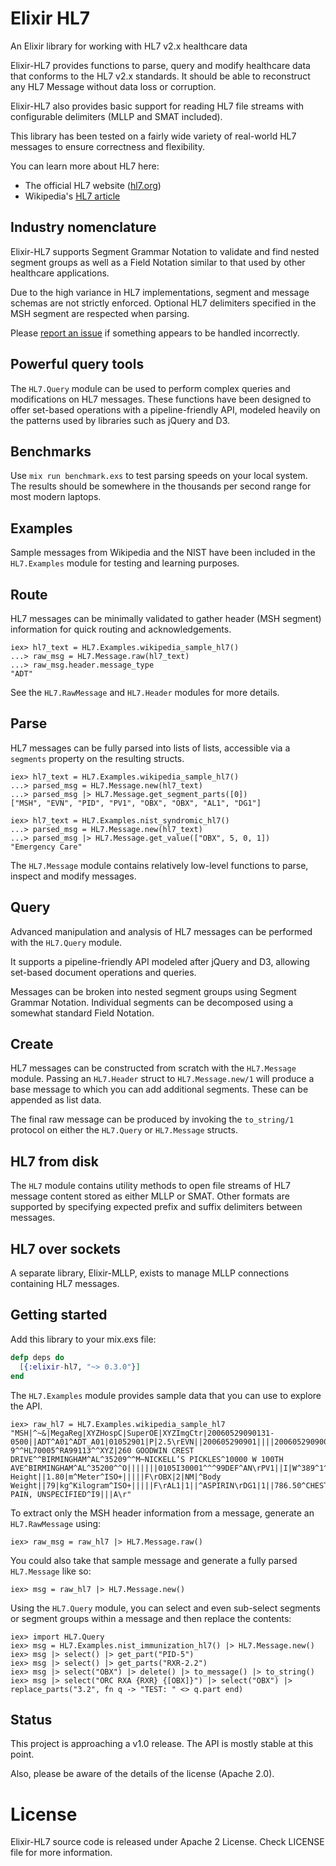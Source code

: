 # Elixir HL7 
An Elixir library for working with HL7 v2.x healthcare data 

Elixir-HL7 provides functions to parse, query and modify healthcare data that conforms to the HL7 v2.x standards. 
It should be able to reconstruct any HL7 Message without data loss or corruption.

Elixir-HL7 also provides basic support for reading HL7 file streams with configurable delimiters (MLLP and SMAT included). 

This library has been tested on a fairly wide variety of real-world HL7 messages to ensure correctness and flexibility. 

You can learn more about HL7 here:
* The official HL7 website ([hl7.org](http://www.hl7.org/index.cfm))
* Wikipedia's [HL7 article](https://en.wikipedia.org/wiki/Health_Level_7) 


## Industry nomenclature

Elixir-HL7 supports Segment Grammar Notation to validate and find nested segment groups as well as a Field Notation 
similar to that used by other healthcare applications.

Due to the high variance in HL7 implementations, segment and message schemas are not strictly enforced.
Optional HL7 delimiters specified in the MSH segment are respected when parsing. 

Please [report an issue](https://github.com/HCA-Healthcare/elixir-hl7/issues) if something appears to be handled incorrectly.

## Powerful query tools  

The `HL7.Query` module can be used to perform complex queries and modifications on HL7 messages. These functions have been
designed to offer set-based operations with a pipeline-friendly API, modeled heavily on the patterns used by 
libraries such as jQuery and D3.

## Benchmarks

Use `mix run benchmark.exs` to test parsing speeds on your local system.
The results should be somewhere in the thousands per second range for most modern laptops.

## Examples

Sample messages from Wikipedia and the NIST have been included in the `HL7.Examples` module for testing and learning purposes.

## Route

HL7 messages can be minimally validated to gather header (MSH segment) information for quick routing and acknowledgements.

    iex> hl7_text = HL7.Examples.wikipedia_sample_hl7()
    ...> raw_msg = HL7.Message.raw(hl7_text)
    ...> raw_msg.header.message_type
    "ADT" 

See the `HL7.RawMessage` and `HL7.Header` modules for more details.

## Parse

HL7 messages can be fully parsed into lists of lists, accessible via a `segments` property on the resulting structs. 

    iex> hl7_text = HL7.Examples.wikipedia_sample_hl7()
    ...> parsed_msg = HL7.Message.new(hl7_text)
    ...> parsed_msg |> HL7.Message.get_segment_parts([0])
    ["MSH", "EVN", "PID", "PV1", "OBX", "OBX", "AL1", "DG1"]
    
    iex> hl7_text = HL7.Examples.nist_syndromic_hl7()
    ...> parsed_msg = HL7.Message.new(hl7_text)
    ...> parsed_msg |> HL7.Message.get_value(["OBX", 5, 0, 1])
    "Emergency Care"
        
The `HL7.Message` module contains relatively low-level functions to parse, inspect and modify messages.

## Query

Advanced manipulation and analysis of HL7 messages can be performed with the `HL7.Query` module. 

It supports a pipeline-friendly API modeled after jQuery and D3, allowing set-based document operations and queries.

Messages can be broken into nested segment groups using Segment Grammar Notation. Individual segments can be
decomposed using a somewhat standard Field Notation.  

## Create

HL7 messages can be constructed from scratch with the `HL7.Message` module. Passing an `HL7.Header` struct to
`HL7.Message.new/1` will produce a base message to which you can add additional segments. These can be appended as list data. 

The final raw message can be produced by invoking the `to_string/1` protocol on either the `HL7.Query` or `HL7.Message` structs.

## HL7 from disk

The `HL7` module contains utility methods to open file streams of HL7 message content stored as either MLLP or SMAT. 
Other formats are supported by specifying expected prefix and suffix delimiters between messages.

## HL7 over sockets

A separate library, Elixir-MLLP, exists to manage MLLP connections containing HL7 messages. 

## Getting started

Add this library to your mix.exs file:

```elixir
defp deps do
  [{:elixir-hl7, "~> 0.3.0"}]
end
```

The `HL7.Examples` module provides sample data that you can use to explore the API. 

```
iex> raw_hl7 = HL7.Examples.wikipedia_sample_hl7
"MSH|^~&|MegaReg|XYZHospC|SuperOE|XYZImgCtr|20060529090131-0500||ADT^A01^ADT_A01|01052901|P|2.5\rEVN||200605290901||||200605290900\rPID|||56782445^^^UAReg^PI||KLEINSAMPLE^BARRY^Q^JR||19620910|M||2028-9^^HL70005^RA99113^^XYZ|260 GOODWIN CREST DRIVE^^BIRMINGHAM^AL^35209^^M~NICKELL’S PICKLES^10000 W 100TH AVE^BIRMINGHAM^AL^35200^^O|||||||0105I30001^^^99DEF^AN\rPV1||I|W^389^1^UABH^^^^3||||12345^MORGAN^REX^J^^^MD^0010^UAMC^L||67890^GRAINGER^LUCY^X^^^MD^0010^UAMC^L|MED|||||A0||13579^POTTER^SHERMAN^T^^^MD^0010^UAMC^L|||||||||||||||||||||||||||200605290900\rOBX|1|NM|^Body Height||1.80|m^Meter^ISO+|||||F\rOBX|2|NM|^Body Weight||79|kg^Kilogram^ISO+|||||F\rAL1|1||^ASPIRIN\rDG1|1||786.50^CHEST PAIN, UNSPECIFIED^I9|||A\r"

```

To extract only the MSH header information from a message, generate an `HL7.RawMessage` using:

```
iex> raw_msg = raw_hl7 |> HL7.Message.raw() 
```

You could also take that sample message and generate a fully parsed `HL7.Message` like so:

```
iex> msg = raw_hl7 |> HL7.Message.new() 
```

Using the `HL7.Query` module, you can select and even sub-select segments or segment groups within a message and 
then replace the contents:

```
iex> import HL7.Query
iex> msg = HL7.Examples.nist_immunization_hl7() |> HL7.Message.new()
iex> msg |> select() |> get_part("PID-5")
iex> msg |> select() |> get_parts("RXR-2.2")
iex> msg |> select("OBX") |> delete() |> to_message() |> to_string()
iex> msg |> select("ORC RXA {RXR} {[OBX]}") |> select("OBX") |> replace_parts("3.2", fn q -> "TEST: " <> q.part end) 
```

## Status

This project is approaching a v1.0 release. The API is mostly stable at this point. 

Also, please be aware of the details of the license (Apache 2.0). 


# License

Elixir-HL7 source code is released under Apache 2 License. Check LICENSE file for more information.
